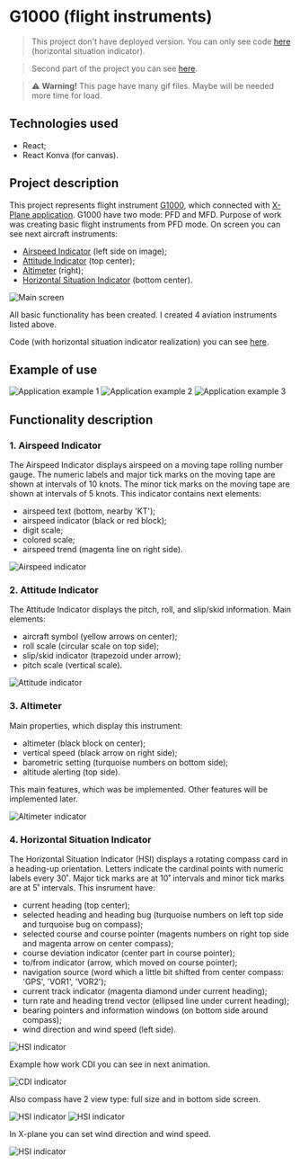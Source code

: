 # G1000 (flight instruments)

> This project don't have deployed version. You can only see code [here](./code-example/HorizontalSituationIndicator) (horizontal situation indicator).

> Second part of the project you can see [here](https://github.com/tppd67421/G1000-menu).

> :warning: **Warning!** This page have many gif files. Maybe will be needed more time for load.

## Technologies used

- React;
- React Konva (for canvas).

## Project description

This project represents flight instrument [G1000](https://en.wikipedia.org/wiki/Garmin_G1000), which connected with [X-Plane application](https://www.x-plane.com/). G1000 have two mode: PFD and MFD. Purpose of work was creating basic flight instruments from PFD mode. On screen you can see next aircraft instruments:

 - [Airspeed Indicator](#1-airspeed-indicator) (left side on image);
 - [Attitude Indicator](#2-attitude-indicator) (top center);
 - [Altimeter](#3-altimeter) (right);
 - [Horizontal Situation Indicator](#4-horizontal-situation-indicator) (bottom center).

![Main screen](./main-screen.png)

All basic functionality has been created. I created 4 aviation instruments listed above.

Code (with horizontal situation indicator realization) you can see [here](./code-example/HorizontalSituationIndicator).

## Example of use

![Application example 1](./example1.gif)
![Application example 2](./example2.gif)
![Application example 3](./example3.gif)

## Functionality description

### 1. Airspeed Indicator

The Airspeed Indicator displays airspeed on a moving tape rolling number gauge. The numeric labels and major tick marks on the moving tape are shown at intervals of 10 knots. The minor tick marks on the moving tape are shown at intervals of 5 knots. This indicator contains next elements:

- airspeed text (bottom, nearby 'KT');
- airspeed indicator (black or red block);
- digit scale;
- colored scale;
- airspeed trend (magenta line on right side).

![Airspeed indicator](./airspeed-animated.gif)

### 2. Attitude Indicator

The Attitude Indicator displays the pitch, roll, and slip/skid information. Main elements:

- aircraft symbol (yellow arrows on center);
- roll scale (circular scale on top side);
- slip/skid indicator (trapezoid under arrow);
- pitch scale (vertical scale).

![Attitude indicator](./attitude-animated.gif)

### 3. Altimeter

Main properties, which display this instrument:

- altimeter (black block on center);
- vertical speed (black arrow on right side);
- barometric setting (turquoise numbers on bottom side);
- altitude alerting (top side).

This main features, which was be implemented. Other features will be implemented later.

![Altimeter indicator](./altimeter-animated.gif)

### 4. Horizontal Situation Indicator

The Horizontal Situation Indicator (HSI) displays a rotating compass card in a heading-up orientation. Letters indicate the cardinal points with numeric labels every 30˚. Major tick marks are at 10˚ intervals and minor tick marks are at 5˚ intervals. This insrument have:

- current heading (top center);
- selected heading and heading bug (turquoise numbers on left top side and turquoise bug on compass);
- selected course and course pointer (magents numbers on right top side and magenta arrow on center compass);
- course deviation indicator (center part in course pointer);
- to/from indicator (arrow, which moved on course pointer);
- navigation source (word which a little bit shifted from center compass: 'GPS', 'VOR1', 'VOR2');
- current track indicator (magenta diamond under current heading);
- turn rate and heading trend vector (ellipsed line under current heading);
- bearing pointers and information windows (on bottom side around compass);
- wind direction and wind speed (left side).

![HSI indicator](./hsi-animated.gif)

Example how work CDI you can see in next animation.

![CDI indicator](./cdi-animated.gif)

Also compass have 2 view type: full size and in bottom side screen.

![HSI indicator](./hsi-full-screen.png)
![HSI indicator](./hsi-bottom-side.png)

In X-plane you can set wind direction and wind speed.

![HSI indicator](./wind-animated.gif)

